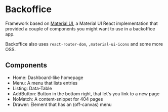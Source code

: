 # Backoffice

Framework based on [Material UI](https://material-ui-next.com), a Material UI
React implementation that provided a couple of components you might want to use
in a backoffice app.

Backoffice also uses `react-router-dom`, `,material-ui-icons` and some more OSS.

## Components

* Home: Dashboard-like homepage
* Menu: A menu that lists entries
* Listing: Data-Table
* AddButton: Button in the bottom right, that let's you link to a new page
* NoMatch: A content-snippet for 404 pages
* Drawer: Element that has an (off-canvas) menu
